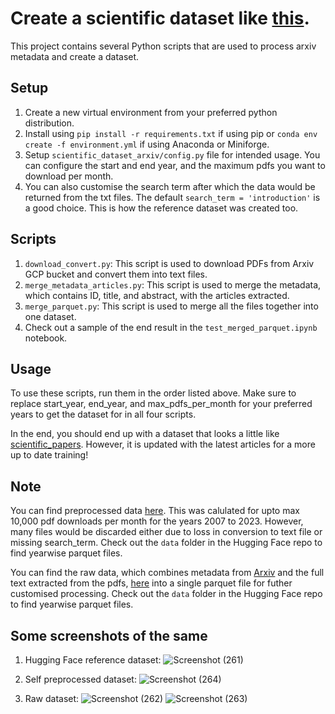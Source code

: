
# Create a scientific dataset like [this](https://huggingface.co/datasets/scientific_papers).

This project contains several Python scripts that are used to process arxiv metadata and create a dataset.

## Setup

1. Create a new virtual environment from your preferred python distribution.
2. Install using `pip install -r requirements.txt` if using pip or `conda env create -f environment.yml` if using Anaconda or Miniforge.
3. Setup `scientific_dataset_arxiv/config.py` file for intended usage. You can configure the start and end year, and the maximum pdfs you want to download per month.
4. You can also customise the search term after which the data would be returned from the txt files. The default `search_term = 'introduction'` is a good choice. This is how the reference dataset was created too.


## Scripts

1. `download_convert.py`: This script is used to download PDFs from Arxiv GCP bucket and convert them into text files.
2. `merge_metadata_articles.py`: This script is used to merge the metadata, which contains ID, title, and abstract, with the articles extracted.
3. `merge_parquet.py`: This script is used to merge all the files together into one dataset.
4. Check out a sample of the end result in the `test_merged_parquet.ipynb` notebook.


## Usage

To use these scripts, run them in the order listed above. Make sure to replace start_year, end_year, and max_pdfs_per_month for your preferred years to get the dataset for in all four scripts.

In the end, you should end up with a dataset that looks a little like [scientific_papers](https://huggingface.co/datasets/scientific_papers). However, it is updated with the latest articles for a more up to date training!

## Note

You can find preprocessed data [here](https://huggingface.co/datasets/bluuebunny/arxiv_dataset_by_year). 
This was calulated for upto max 10,000 pdf downloads per month for the years 2007 to 2023. 
However, many files would be discarded either due to loss in conversion to text file or missing search_term.
Check out the `data` folder in the Hugging Face repo to find yearwise parquet files.
 
You can find the raw data, which combines metadata from [Arxiv](https://www.kaggle.com/datasets/Cornell-University/arxiv) and the full text extracted from the pdfs, [here](https://huggingface.co/datasets/bluuebunny/arxiv_raw_dataset_by_year) into a single parquet file for futher customised processing. 
Check out the `data` folder in the Hugging Face repo to find yearwise parquet files.

## Some screenshots of the same

1. Hugging Face reference dataset:
![Screenshot (261)](https://github.com/mitanshu7/scientific_dataset_arxiv/assets/39945712/80658083-f608-431d-9cef-d5772643a8c1)

2. Self preprocessed dataset:
![Screenshot (264)](https://github.com/mitanshu7/scientific_dataset_arxiv/assets/39945712/ec4a1b73-8a2b-481a-9a86-0f135720062e)

3. Raw dataset:
![Screenshot (262)](https://github.com/mitanshu7/scientific_dataset_arxiv/assets/39945712/b28228bc-c3bf-4983-9227-0c04713f6c66)
![Screenshot (263)](https://github.com/mitanshu7/scientific_dataset_arxiv/assets/39945712/80d5c7b3-d9bb-4426-afde-131b0d1385e3)
 
